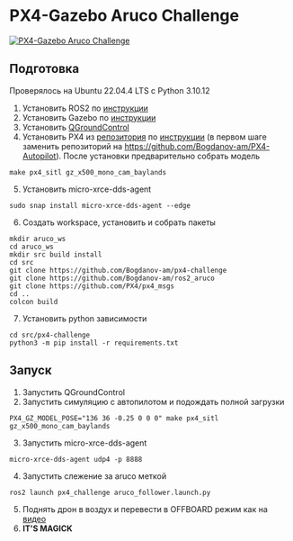 # PX4-Gazebo Aruco Challenge

[![PX4-Gazebo Aruco Challenge](https://img.youtube.com/vi/25MkysUniwA/0.jpg)](https://www.youtube.com/watch?v=25MkysUniwA "Video Demonstration")

## Подготовка
Проверялось на Ubuntu 22.04.4 LTS с Python 3.10.12

1. Установить ROS2 по [инструкции](https://docs.ros.org/en/humble/Installation/Ubuntu-Install-Debians.html)
2. Установить Gazebo по [инструкции](https://gazebosim.org/docs/harmonic/install_ubuntu)
3. Установить [QGroundControl](https://docs.qgroundcontrol.com/master/en/qgc-user-guide/getting_started/download_and_install.html)
4. Установить PX4 из [репозитория](https://github.com/Bogdanov-am/PX4-Autopilot) по [инструкции](https://docs.px4.io/main/en/dev_setup/dev_env_linux_ubuntu.html) (в первом шаге заменить репозиторий на https://github.com/Bogdanov-am/PX4-Autopilot). После установки предварительно собрать модель
```
make px4_sitl gz_x500_mono_cam_baylands
```
5. Установить micro-xrce-dds-agent
```
sudo snap install micro-xrce-dds-agent --edge
```
6. Создать workspace, установить и собрать пакеты
```
mkdir aruco_ws
cd aruco_ws
mkdir src build install
cd src
git clone https://github.com/Bogdanov-am/px4-challenge
git clone https://github.com/Bogdanov-am/ros2_aruco
git clone https://github.com/PX4/px4_msgs
cd ..
colcon build
```
7. Установить python зависимости 
```
cd src/px4-challenge
python3 -m pip install -r requirements.txt
```
## Запуск
1. Запустить QGroundControl
2. Запустить симуляцию с автопилотом и подождать полной загрузки 
```
PX4_GZ_MODEL_POSE="136 36 -0.25 0 0 0" make px4_sitl gz_x500_mono_cam_baylands
```
3. Запустить micro-xrce-dds-agent
```
micro-xrce-dds-agent udp4 -p 8888
```
4. Запустить слежение за aruco меткой
```
ros2 launch px4_challenge aruco_follower.launch.py
```
5. Поднять дрон в воздух и перевести в OFFBOARD режим как на [видео](https://www.youtube.com/watch?v=25MkysUniwA)
6. **IT'S MAGICK**